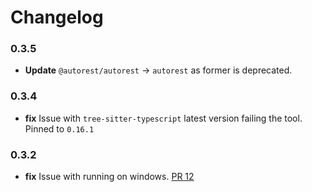 # Changelog

### 0.3.5
 - **Update** `@autorest/autorest` -> `autorest` as former is deprecated.

### 0.3.4
 - **fix** Issue with `tree-sitter-typescript` latest version failing the tool. Pinned to `0.16.1`

### 0.3.2
 - **fix** Issue with running on windows. [PR 12](https://github.com/Azure/autorest.compare/pull/12)